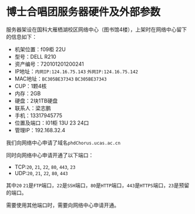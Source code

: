 # 博士合唱团服务器硬件及外部参数

服务器架设在国科大雁栖湖校区网络中心（图书馆4楼），上架时在网络中心留下的信息如下：

- 机架位置：f09柜 22U
- 型号：DELL R210
- 资产编号：720101201200241
- IP地址：`内网IP:124.16.75.143` `外网IP:124.16.75.142`
- MAC地址：`BC305BE37343` `BC305BE37343`
- CUP：1颗4核
- 内存：2GB
- 硬盘：2块1TB硬盘
- 联系人：梁志鹏
- 手机：13317945775
- 位置及端口：I01柜 13U 23 24口
- 管理IP：192.168.32.4

我们向网络中心申请了域名`phdChorus.ucas.ac.cn`

同时向网络中心申请开通了以下端口：

- TCP:`20`, `21`, `22`, `80`, `443`, `23`  
- UDP:`20`, `21`, `22`, `80`, `443`  

其中`20` `21`是`FTP`端口，`22`是`SSH`端口，`80`是`HTTP`端口，`443`是`HTTPS`端口，`23`是预留的端口。

需要使用其他端口时，需要向网络中心申请开通。
